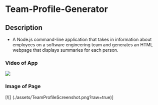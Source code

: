 # Team-Profile-Generator

## Description

- A Node.js command-line application that takes in information about employees on a software engineering team and generates an HTML webpage that displays summaries for each person.

### Video of App
[![](http://img.youtube.com/vi/-Opu0UAH1ZA/0.jpg)](http://www.youtube.com/watch?v=-Opu0UAH1ZA "")

### Image of Page
[![] (./assets/TeamProfileScreenshot.png?raw=true)]
